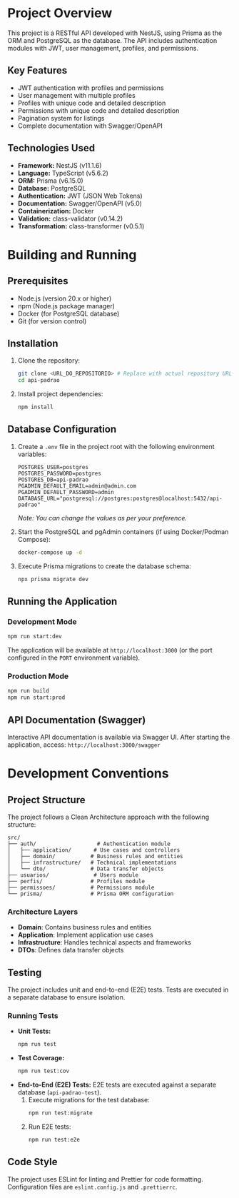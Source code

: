 # Project Overview

This project is a RESTful API developed with NestJS, using Prisma as the ORM and PostgreSQL as the database. The API includes authentication modules with JWT, user management, profiles, and permissions.

## Key Features

*   JWT authentication with profiles and permissions
*   User management with multiple profiles
*   Profiles with unique code and detailed description
*   Permissions with unique code and detailed description
*   Pagination system for listings
*   Complete documentation with Swagger/OpenAPI

## Technologies Used

*   **Framework:** NestJS (v11.1.6)
*   **Language:** TypeScript (v5.6.2)
*   **ORM:** Prisma (v6.15.0)
*   **Database:** PostgreSQL
*   **Authentication:** JWT (JSON Web Tokens)
*   **Documentation:** Swagger/OpenAPI (v5.0)
*   **Containerization:** Docker
*   **Validation:** class-validator (v0.14.2)
*   **Transformation:** class-transformer (v0.5.1)

# Building and Running

## Prerequisites

*   Node.js (version 20.x or higher)
*   npm (Node.js package manager)
*   Docker (for PostgreSQL database)
*   Git (for version control)

## Installation

1.  Clone the repository:
    ```bash
    git clone <URL_DO_REPOSITORIO> # Replace with actual repository URL
    cd api-padrao
    ```
2.  Install project dependencies:
    ```bash
    npm install
    ```

## Database Configuration

1.  Create a `.env` file in the project root with the following environment variables:
    ```
    POSTGRES_USER=postgres
    POSTGRES_PASSWORD=postgres
    POSTGRES_DB=api-padrao
    PGADMIN_DEFAULT_EMAIL=admin@admin.com
    PGADMIN_DEFAULT_PASSWORD=admin
    DATABASE_URL="postgresql://postgres:postgres@localhost:5432/api-padrao"
    ```
    *Note: You can change the values as per your preference.*

2.  Start the PostgreSQL and pgAdmin containers (if using Docker/Podman Compose):
    ```bash
    docker-compose up -d
    ```

3.  Execute Prisma migrations to create the database schema:
    ```bash
    npx prisma migrate dev
    ```

## Running the Application

### Development Mode

```bash
npm run start:dev
```
The application will be available at `http://localhost:3000` (or the port configured in the `PORT` environment variable).

### Production Mode

```bash
npm run build
npm run start:prod
```

## API Documentation (Swagger)

Interactive API documentation is available via Swagger UI.
After starting the application, access: `http://localhost:3000/swagger`

# Development Conventions

## Project Structure

The project follows a Clean Architecture approach with the following structure:

```
src/
├── auth/                   # Authentication module
│   ├── application/       # Use cases and controllers
│   ├── domain/           # Business rules and entities
│   ├── infrastructure/   # Technical implementations
│   └── dto/              # Data transfer objects
├── usuarios/              # Users module
├── perfis/               # Profiles module
├── permissoes/           # Permissions module
└── prisma/               # Prisma ORM configuration
```

### Architecture Layers

*   **Domain**: Contains business rules and entities
*   **Application**: Implement application use cases
*   **Infrastructure**: Handles technical aspects and frameworks
*   **DTOs**: Defines data transfer objects

## Testing

The project includes unit and end-to-end (E2E) tests. Tests are executed in a separate database to ensure isolation.

### Running Tests

*   **Unit Tests:**
    ```bash
    npm run test
    ```
*   **Test Coverage:**
    ```bash
    npm run test:cov
    ```
*   **End-to-End (E2E) Tests:**
    E2E tests are executed against a separate database (`api-padrao-test`).
    1.  Execute migrations for the test database:
        ```bash
        npm run test:migrate
        ```
    2.  Run E2E tests:
        ```bash
        npm run test:e2e
        ```

## Code Style

The project uses ESLint for linting and Prettier for code formatting. Configuration files are `eslint.config.js` and `.prettierrc`.
